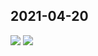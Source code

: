 ## 2021-04-20

<img src="https://lh3.googleusercontent.com/pw/ACtC-3dMvvLz6Aqnd4PHHhC_XPFn01sJV7Y9ZxUfCzyrya8WyZnCejbmFcSXBak9bvQ3T_vLr4-rxuVztVnW6cyAnz9RU7b2cqeUYS6U9c0fD7lVBOQzWWyXSRyJFrXiBm7EgFe_tcgVoMjdWcj7lxLrz1WO=w1856-h1392-no?authuser=0">

<img src="https://lh3.googleusercontent.com/pw/ACtC-3e88X8ebYQgTy_0e7GJ8N-CLA4ymkGI2m5zHLZf2Kt6809lsbUKQ5h9G4O4Gmy-KeAj1N2mrYk5tnCUDr5iftKXyvrqRBCbKvq949lEJ5W5AYVMHgVYpeA0JYKXayveWIxj2q82gcV6OxTPBGzeR4_k=w1856-h1392-no?authuser=0">

